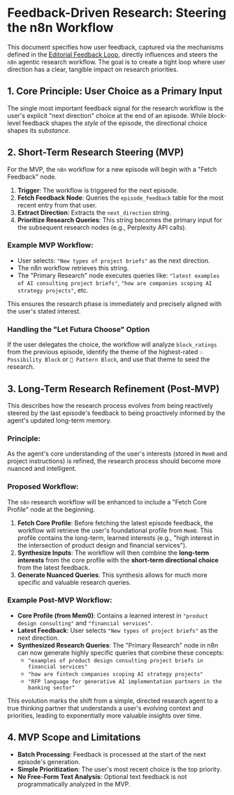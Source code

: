 # Feedback-Driven Research: Steering the n8n Workflow

This document specifies how user feedback, captured via the mechanisms defined in the [Editorial Feedback Loop](mdc:../02-editorial-framework/01-feedback-loop.md), directly influences and steers the `n8n` agentic research workflow. The goal is to create a tight loop where user direction has a clear, tangible impact on research priorities.

## 1. Core Principle: User Choice as a Primary Input

The single most important feedback signal for the research workflow is the user's explicit "next direction" choice at the end of an episode. While block-level feedback shapes the *style* of the episode, the directional choice shapes its *substance*.

## 2. Short-Term Research Steering (MVP)

For the MVP, the `n8n` workflow for a new episode will begin with a "Fetch Feedback" node.

1.  **Trigger**: The workflow is triggered for the next episode.
2.  **Fetch Feedback Node**: Queries the `episode_feedback` table for the most recent entry from that user.
3.  **Extract Direction**: Extracts the `next_direction` string.
4.  **Prioritize Research Queries**: This string becomes the primary input for the subsequent research nodes (e.g., Perplexity API calls).

### Example MVP Workflow:

-   User selects: `"New types of project briefs"` as the next direction.
-   The n8n workflow retrieves this string.
-   The "Primary Research" node executes queries like: `"latest examples of AI consulting project briefs"`, `"how are companies scoping AI strategy projects"`, etc.

This ensures the research phase is immediately and precisely aligned with the user's stated interest.

### Handling the "Let Futura Choose" Option

If the user delegates the choice, the workflow will analyze `block_ratings` from the previous episode, identify the theme of the highest-rated `💡 Possibility Block` or `🧠 Pattern Block`, and use that theme to seed the research.

## 3. Long-Term Research Refinement (Post-MVP)

This describes how the research process evolves from being reactively steered by the last episode's feedback to being proactively informed by the agent's updated long-term memory.

### Principle:
As the agent's core understanding of the user's interests (stored in `Mem0` and project instructions) is refined, the research process should become more nuanced and intelligent.

### Proposed Workflow:
The `n8n` research workflow will be enhanced to include a "Fetch Core Profile" node at the beginning.

1.  **Fetch Core Profile**: Before fetching the latest episode feedback, the workflow will retrieve the user's foundational profile from `Mem0`. This profile contains the long-term, learned interests (e.g., "high interest in the intersection of product design and financial services").
2.  **Synthesize Inputs**: The workflow will then combine the **long-term interests** from the core profile with the **short-term directional choice** from the latest feedback.
3.  **Generate Nuanced Queries**: This synthesis allows for much more specific and valuable research queries.

### Example Post-MVP Workflow:
-   **Core Profile (from Mem0)**: Contains a learned interest in `"product design consulting"` and `"financial services"`.
-   **Latest Feedback**: User selects `"New types of project briefs"` as the next direction.
-   **Synthesized Research Queries**: The "Primary Research" node in n8n can now generate highly specific queries that combine these concepts:
    -   `"examples of product design consulting project briefs in financial services"`
    -   `"how are fintech companies scoping AI strategy projects"`
    -   `"RFP language for generative AI implementation partners in the banking sector"`

This evolution marks the shift from a simple, directed research agent to a true thinking partner that understands a user's evolving context and priorities, leading to exponentially more valuable insights over time.

## 4. MVP Scope and Limitations

*   **Batch Processing**: Feedback is processed at the start of the next episode's generation.
*   **Simple Prioritization**: The user's most recent choice is the top priority.
*   **No Free-Form Text Analysis**: Optional text feedback is not programmatically analyzed in the MVP.

